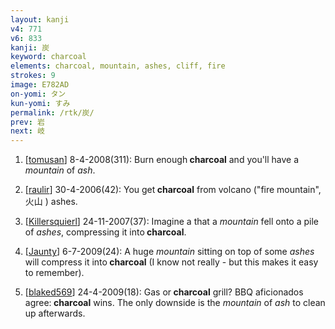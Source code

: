 ```yaml
---
layout: kanji
v4: 771
v6: 833
kanji: 炭
keyword: charcoal
elements: charcoal, mountain, ashes, cliff, fire
strokes: 9
image: E782AD
on-yomi: タン
kun-yomi: すみ
permalink: /rtk/炭/
prev: 岩
next: 岐
---
```


1) [<a href="http://kanji.koohii.com/profile/tomusan">tomusan</a>] 8-4-2008(311): Burn enough<strong> charcoal</strong> and you&#039;ll have a <em>mountain</em> of<em> ash</em>.

2) [<a href="http://kanji.koohii.com/profile/raulir">raulir</a>] 30-4-2006(42): You get<strong> charcoal</strong> from volcano (&quot;fire mountain&quot;, 火山 ) ashes.

3) [<a href="http://kanji.koohii.com/profile/Killersquierl">Killersquierl</a>] 24-11-2007(37): Imagine a that a <em>mountain</em> fell onto a pile of <em>ashes</em>, compressing it into<strong> charcoal</strong>.

4) [<a href="http://kanji.koohii.com/profile/Jaunty">Jaunty</a>] 6-7-2009(24): A huge <em>mountain</em> sitting on top of some <em>ashes</em> will compress it into<strong> charcoal</strong> (I know not really - but this makes it easy to remember).

5) [<a href="http://kanji.koohii.com/profile/blaked569">blaked569</a>] 24-4-2009(18): Gas or<strong> charcoal</strong> grill? BBQ aficionados agree:<strong> charcoal</strong> wins. The only downside is the <em>mountain</em> of <em>ash</em> to clean up afterwards.


